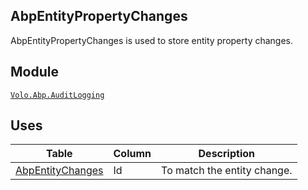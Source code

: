 ## AbpEntityPropertyChanges

AbpEntityPropertyChanges is used to store entity property changes.

## Module

[`Volo.Abp.AuditLogging`](../../Audit-Logging.md)

## Uses

| Table | Column | Description |
| --- | --- | --- |
| [AbpEntityChanges](AbpEntityChanges.md) | Id | To match the entity change. |